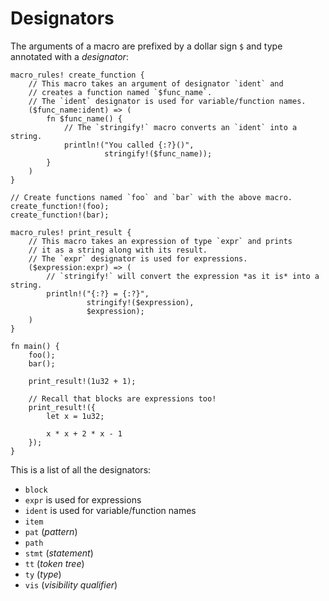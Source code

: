 # Designators

The arguments of a macro are prefixed by a dollar sign `$` and type annotated
with a *designator*:

```rust,editable
macro_rules! create_function {
    // This macro takes an argument of designator `ident` and
    // creates a function named `$func_name`.
    // The `ident` designator is used for variable/function names.
    ($func_name:ident) => (
        fn $func_name() {
            // The `stringify!` macro converts an `ident` into a string.
            println!("You called {:?}()",
                     stringify!($func_name));
        }
    )
}

// Create functions named `foo` and `bar` with the above macro.
create_function!(foo);
create_function!(bar);

macro_rules! print_result {
    // This macro takes an expression of type `expr` and prints
    // it as a string along with its result.
    // The `expr` designator is used for expressions.
    ($expression:expr) => (
        // `stringify!` will convert the expression *as it is* into a string.
        println!("{:?} = {:?}",
                 stringify!($expression),
                 $expression);
    )
}

fn main() {
    foo();
    bar();

    print_result!(1u32 + 1);

    // Recall that blocks are expressions too!
    print_result!({
        let x = 1u32;

        x * x + 2 * x - 1
    });
}
```

This is a list of all the designators:

* `block`
* `expr` is used for expressions
* `ident` is used for variable/function names
* `item`
* `pat` (*pattern*)
* `path`
* `stmt` (*statement*)
* `tt` (*token tree*)
* `ty` (*type*)
* `vis` (*visibility qualifier*)
